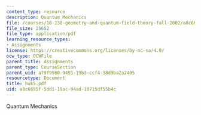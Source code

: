 ```yaml
---
content_type: resource
description: Quantum Mechanics
file: /courses/18-238-geometry-and-quantum-field-theory-fall-2002/a8c6695f5dd119ac94ad10715df55b4c_hwk5.pdf
file_size: 25652
file_type: application/pdf
learning_resource_types:
- Assignments
license: https://creativecommons.org/licenses/by-nc-sa/4.0/
ocw_type: OCWFile
parent_title: Assignments
parent_type: CourseSection
parent_uid: a79f9960-9491-19b3-ccf4-38d9ba2a2405
resourcetype: Document
title: hwk5.pdf
uid: a8c6695f-5dd1-19ac-94ad-10715df55b4c
---
```

Quantum Mechanics